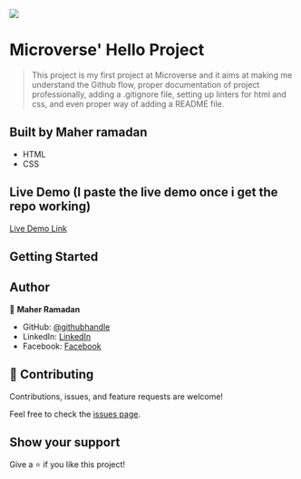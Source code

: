 ![](https://img.shields.io/badge/Microverse-blueviolet)
#  Microverse' Hello Project

> This project is my first project at Microverse and it aims at making me understand the Github flow, proper documentation of project professionally, adding a .gitignore file, setting up linters for html and css, and even proper way of adding a README file.


## Built by Maher ramadan 

- HTML
- CSS

## Live Demo (I paste the live demo once i get the repo working)

[Live Demo Link]()


## Getting Started


## Author

👤 **Maher Ramadan**

- GitHub: [@githubhandle](https://github.com/maherramadan78)
- LinkedIn: [LinkedIn](https://www.linkedin.com/in/maher-ramadan-655623a4/)
- Facebook: [Facebook](https://www.facebook.com/maher.ramadan.5)


## 🤝 Contributing

Contributions, issues, and feature requests are welcome!

Feel free to check the [issues page](../../issues/).

## Show your support

Give a ⭐️ if you like this project!